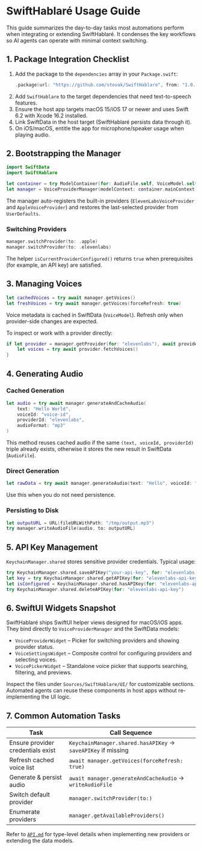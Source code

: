 # SwiftHablaré Usage Guide

This guide summarizes the day-to-day tasks most automations perform when integrating or extending SwiftHablaré. It condenses the key workflows so AI agents can operate with minimal context switching.

## 1. Package Integration Checklist

1. Add the package to the `dependencies` array in your `Package.swift`:
   ```swift
   .package(url: "https://github.com/stovak/SwiftHablare", from: "1.0.0")
   ```
2. Add `SwiftHablare` to the target dependencies that need text-to-speech features.
3. Ensure the host app targets macOS 15/iOS 17 or newer and uses Swift 6.2 with Xcode 16.2 installed.
4. Link SwiftData in the host target (SwiftHablaré persists data through it).
5. On iOS/macOS, entitle the app for microphone/speaker usage when playing audio.

## 2. Bootstrapping the Manager

```swift
import SwiftData
import SwiftHablare

let container = try ModelContainer(for: AudioFile.self, VoiceModel.self)
let manager = VoiceProviderManager(modelContext: container.mainContext)
```

The manager auto-registers the built-in providers (`ElevenLabsVoiceProvider` and `AppleVoiceProvider`) and restores the last-selected provider from `UserDefaults`.

### Switching Providers

```swift
manager.switchProvider(to: .apple)
manager.switchProvider(to: .elevenlabs)
```

The helper `isCurrentProviderConfigured()` returns `true` when prerequisites (for example, an API key) are satisfied.

## 3. Managing Voices

```swift
let cachedVoices = try await manager.getVoices()
let freshVoices = try await manager.getVoices(forceRefresh: true)
```

Voice metadata is cached in SwiftData (`VoiceModel`). Refresh only when provider-side changes are expected.

To inspect or work with a provider directly:

```swift
if let provider = manager.getProvider(for: "elevenlabs"), await provider.isVoiceAvailable(voiceId: "voice-id") {
    let voices = try await provider.fetchVoices()
}
```

## 4. Generating Audio

### Cached Generation

```swift
let audio = try await manager.generateAndCacheAudio(
    text: "Hello World",
    voiceId: "voice-id",
    providerId: "elevenlabs",
    audioFormat: "mp3"
)
```

This method reuses cached audio if the same `(text, voiceId, providerId)` triple already exists, otherwise it stores the new result in SwiftData (`AudioFile`).

### Direct Generation

```swift
let rawData = try await manager.generateAudio(text: "Hello", voiceId: "voice-id")
```

Use this when you do not need persistence.

### Persisting to Disk

```swift
let outputURL = URL(fileURLWithPath: "/tmp/output.mp3")
try manager.writeAudioFile(audio, to: outputURL)
```

## 5. API Key Management

`KeychainManager.shared` stores sensitive provider credentials. Typical usage:

```swift
try KeychainManager.shared.saveAPIKey("your-api-key", for: "elevenlabs-api-key")
let key = try KeychainManager.shared.getAPIKey(for: "elevenlabs-api-key")
let isConfigured = KeychainManager.shared.hasAPIKey(for: "elevenlabs-api-key")
try KeychainManager.shared.deleteAPIKey(for: "elevenlabs-api-key")
```

## 6. SwiftUI Widgets Snapshot

SwiftHablaré ships SwiftUI helper views designed for macOS/iOS apps. They bind directly to `VoiceProviderManager` and the SwiftData models:

- `VoiceProviderWidget` – Picker for switching providers and showing provider status.
- `VoiceSettingsWidget` – Composite control for configuring providers and selecting voices.
- `VoicePickerWidget` – Standalone voice picker that supports searching, filtering, and previews.

Inspect the files under `Sources/SwiftHablare/UI/` for customizable sections. Automated agents can reuse these components in host apps without re-implementing the UI logic.

## 7. Common Automation Tasks

| Task | Call Sequence |
| --- | --- |
| Ensure provider credentials exist | `KeychainManager.shared.hasAPIKey` → `saveAPIKey` if missing |
| Refresh cached voice list | `await manager.getVoices(forceRefresh: true)` |
| Generate & persist audio | `await manager.generateAndCacheAudio` → `writeAudioFile` |
| Switch default provider | `manager.switchProvider(to:)` |
| Enumerate providers | `manager.getAvailableProviders()` |

Refer to [`API.md`](API.md) for type-level details when implementing new providers or extending the data models.
